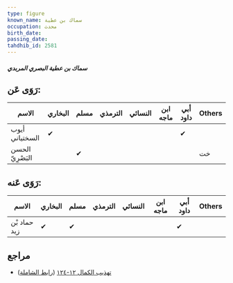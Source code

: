 ```yaml
---
type: figure
known_name: سماك بن عطية
occupation: محدث
birth_date:
passing_date:
tahdhib_id: 2581
---
```

##### سماك بن عطية البصري المربدي

## رَوَى عَن:
| الاسم            | البخاري | مسلم | الترمذي | النسائي | ابن ماجه | أبي داود | Others |
| ---------------- | ------- | ---- | ------- | ------- | -------- | -------- | ------ |
| أيوب السختياني   | ✔       |      |         |         |          | ✔        |        |
| الحسن البَصْرِيّ |         | ✔    |         |         |          |          | خت     |
## رَوَى عَنه:
| الاسم        | البخاري | مسلم | الترمذي | النسائي | ابن ماجه | أبي داود | Others |
| ------------ | ------- | ---- | ------- | ------- | -------- | -------- | ------ |
| حماد بْن زيد | ✔       | ✔    |         |         |          | ✔        |        |
## مراجع
- [تهذيب الكمال ١٢-١٢٤](obsidian://open?vault=Tahdhib-al-Kamal&file=Figures/٢٥٨١-سماك%20بن%20عطية%20البصري%20المربدي) ([رابط الشاملة](https://shamela.ws/book/3722/5897))